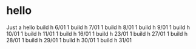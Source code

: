 # hello
Just a hello
build h 6/01 1
build h 7/01 1
build h 8/01 1
build h 9/01 1
build h 10/01 1
build h 11/01 1
build h 16/01 1
build h 23/01 1
build h 27/01 1
build h 28/01 1
build h 29/01 1
build h 30/01 1
build h 31/01
